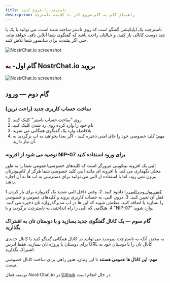 ```yaml
---
title: ناسترچت را شروع کنید
description: راهنمای گام به گام شروع کار با کلاینت ناسترچت
---
```


ناسترچت
یک اپلیکیشن گفتگو است که روی ناستر ساخته شده است، می توانید با یک یا چند دوست کانالی باز کنید، و خیالتان راحت باشد که گفتگوی شما آنلاین باقی خواهد ماند، حتی اگر بشدت برای سانسور شما تلاش کنند.

![NostrChat.io screenshot](/images/nostrchat-signup.webp)

##  گام اول- به NostrChat.io بروید

![NostrChat.io screenshot](/images/nostrchat-login.webp)

## گام دوم — ورود

### ساخت حساب کاربری جدید (راحت ترین)

1. روی "ساخت حساب ناستر" کلیک کنید
2. نام خود را وارد کرده روی رد شدن کلیک کنید
3. بلافاصله وارد یک گفتگوی همگانی می شوید
4. مهم: کلید خصوصی خود را جای امنی ذخیره کنید - اگر بعدا بخواهید به اپ برگردید به آن نیاز دارید.

### توصیه می شود از افزونه NIP-07 برای ورود استفاده کنید 

البی یک افزونه بیتکوینی مرورگر است که کلیدهای خصوصی/عمومی شما را به طور محلی نگهداری می کند. با افزونه ای مانند البی  کلید خصوصی شما هرگز از کامپیوترتان بیرون نمی رود، اما با استفاده از البی می توانید برای دسترسی به اپ ها به آن اجازه بدهید.

1.[کیف پول وب البی ](https://getalby.com/) را دانلود کنید.
2. وقتی داخل البی شدید یک گذرواژه برای باز کردن قفل آن تعیین کنید.
3. درون البی، به حساب کاربری بروید و کلیدهای عمومی و خصوصی را بسازید یا اضافه کنید. مطمئن شوید که این ها در اپ مدیرگذرواژه تان ذخیره می کنید.
4. هنگامی که البی را راه انداختید، به ناسترچت برگردید و با "NIP-07" وارد شوید.

### گام سوم — یک کانال گفتگوی جدید بسازید و با دوستان تان به اشتراک بگذارید 

به محض آنکه به ناسترچت بپیوندید می توانید در کانال همگانی گفتگو کنید یا کانال جدیدی برای دوستان یا پروژه تان بسازید. فقط آدرس URL کانال تان را با دوستان خود به اشتراک بگذارید. 

**مهم: این کانال ها عمومی هستند** تا این زمان، هنوز راهی برای ساخت کانال خصوصی نیست.

توسعه فعال NostrChat.io در [Github](https://github.com/NostrChat/NostrChat) در حال انجام است. 

